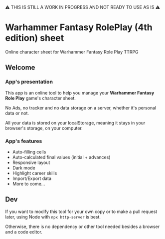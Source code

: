 ⚠️ THIS IS STILL A WORK IN PROGRESS AND NOT READY TO USE AS IS ⚠️

# Warhammer Fantasy RolePlay (4th edition) sheet
Online character sheet for Warhammer Fantasy Role Play TTRPG

## Welcome
### App's presentation

This app is an online tool to help you manage your **Warhammer Fantasy Role Play** game's character sheet.

No Ads, no tracker and no data storage on a server, whether it's personal data or not.

All your data is stored on your localStorage, meaning it stays in your browser's storage, on your computer.

### App's features
  - Auto-filling cells
  - Auto-calculated final values (initial + advances)
  - Responsive layout
  - Dark mode
  - Highlight career skills
  - Import/Export data
  - More to come…

## Dev
If you want to modify this tool for your own copy or to make a pull request later, using Node with `npx http-server` is best.

Otherwise, there is no dependency or other tool needed besides a browser and a code editor.
